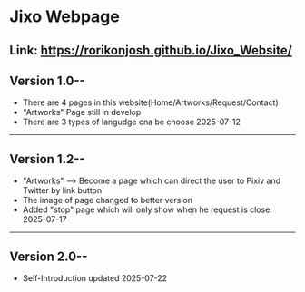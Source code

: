 # Jixo Webpage
Link: https://rorikonjosh.github.io/Jixo_Website/
--------------------------------------------------------------------------------------------
## Version 1.0--
- There are 4 pages in this website(Home/Artworks/Request/Contact)
- "Artworks" Page still in develop
- There are 3 types of langudge cna be choose
2025-07-12

--------------------------------------------------------------------------------------------
## Version 1.2--
- "Artworks" --> Become a page which can direct the user to Pixiv and Twitter by link button
- The image of page changed to better version
- Added "stop" page which will only show when he request is close.
2025-07-17

--------------------------------------------------------------------------------------------
## Version 2.0--
- Self-Introduction updated
2025-07-22
